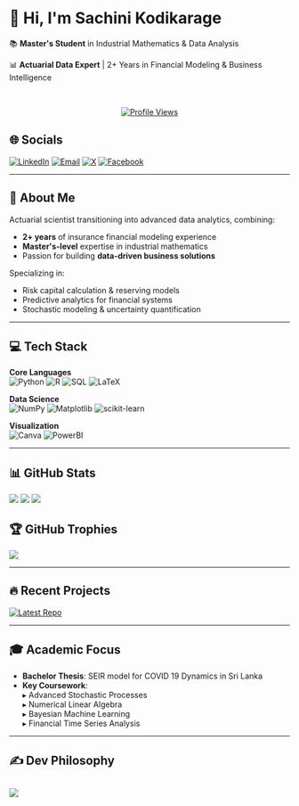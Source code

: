 # 👋 Hi, I'm Sachini Kodikarage

📚 **Master's Student** in Industrial Mathematics & Data Analysis

📊 **Actuarial Data Expert** | 2+ Years in Financial Modeling & Business Intelligence

</br>
<p align="center">
  <a href="https://github.com/LahiruChanak">
    <img src="https://komarev.com/ghpvc/?username=SachiPiyu&color=2F81F7&style=for-the-badge&label=PROFILE+VIEWS&abbreviated=true" alt="Profile Views">
  </a>
</p>

## 🌐 Socials

[![LinkedIn](https://img.shields.io/badge/LinkedIn-%230077B5.svg?logo=linkedin&logoColor=white)](www.linkedin.com/in/sachini-kodikarage-5532b81a5)
[![Email](https://img.shields.io/badge/Email-D14836?logo=gmail&logoColor=white)](mailto:kodikaragesachini@gmail.com)
[![X](https://img.shields.io/badge/X-black.svg?logo=X&logoColor=white)](https://x.com/)
[![Facebook](https://img.shields.io/badge/Facebook-%231877F2.svg?logo=Facebook&logoColor=white)](https://facebook.com/)

---

## 🧮 About Me

Actuarial scientist transitioning into advanced data analytics, combining:

- **2+ years** of insurance financial modeling experience
- **Master's-level** expertise in industrial mathematics
- Passion for building **data-driven business solutions**

Specializing in:

- Risk capital calculation & reserving models
- Predictive analytics for financial systems
- Stochastic modeling & uncertainty quantification

---

## 💻 Tech Stack

**Core Languages**  
![Python](https://img.shields.io/badge/python-3670A0?style=flat&logo=python&logoColor=ffdd54) ![R](https://img.shields.io/badge/r-%23276DC3.svg?style=flat&logo=r&logoColor=white) ![SQL](https://img.shields.io/badge/mysql-4479A1.svg?style=flat&logo=mysql&logoColor=white) ![LaTeX](https://img.shields.io/badge/latex-%23008080.svg?style=flat&logo=latex&logoColor=white)

**Data Science**  
![NumPy](https://img.shields.io/badge/numpy-%23013243.svg?style=flat&logo=numpy&logoColor=white) ![Matplotlib](https://img.shields.io/badge/Matplotlib-%23ffffff.svg?style=flat&logo=Matplotlib&logoColor=black) ![scikit-learn](https://img.shields.io/badge/scikit--learn-%23F7931E.svg?style=flat&logo=scikit-learn&logoColor=white)

**Visualization**  
![Canva](https://img.shields.io/badge/Canva-%2300C4CC.svg?style=flat&logo=Canva&logoColor=white) ![PowerBI](https://img.shields.io/badge/PowerBI-F2C811?style=flat&logo=Power%20BI&logoColor=black)

---

## 📊 GitHub Stats

![](https://github-readme-stats.vercel.app/api?username=SachiPiyu&theme=dark&hide_border=false&include_all_commits=false&count_private=false)
![](https://github-readme-streak-stats.herokuapp.com/?user=SachiPiyu&theme=dark&hide_border=false)
![](https://github-readme-stats.vercel.app/api/top-langs/?username=SachiPiyu&theme=dark&hide_border=false&include_all_commits=true&count_private=true&layout=compact)

## 🏆 GitHub Trophies

![](https://github-profile-trophy.vercel.app/?username=SachiPiyu&theme=radical&no-frame=false&no-bg=true&margin-w=4)

---

## 🔥 Recent Projects

[![Latest Repo](https://img.shields.io/badge/dynamic/json?url=https://api.github.com/users/SachiPiyu/repos?sort=updated&per_page=3&query=$..name&label=Latest%20Repos&color=blue&logo=github)](https://github.com/SachiPiyu?tab=repositories)

---

## 🎓 Academic Focus

- **Bachelor Thesis**: SEIR model for COVID 19 Dynamics in Sri Lanka
- **Key Coursework**:  
  ▸ Advanced Stochastic Processes  
  ▸ Numerical Linear Algebra  
  ▸ Bayesian Machine Learning  
  ▸ Financial Time Series Analysis

---

## ✍️ Dev Philosophy

## ![](https://quotes-github-readme.vercel.app/api?type=horizontal&theme=dark)
